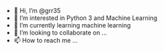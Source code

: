 - 👋 Hi, I’m @grr35
- 👀 I’m interested in Python 3 and Machine Learning
- 🌱 I’m currently learning machine learning
- 💞️ I’m looking to collaborate on ...
- 📫 How to reach me ...

<!---
grr35/grr35 is a ✨ special ✨ repository because its `README.md` (this file) appears on your GitHub profile.
You can click the Preview link to take a look at your changes.
--->
